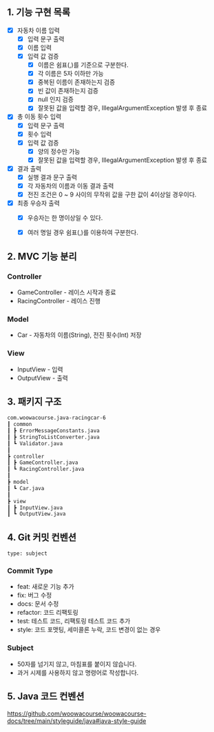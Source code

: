 ## 1. 기능 구현 목록

- [x] 자동차 이름 입력
  - [x] 입력 문구 출력
  - [x] 이름 입력
  - [x] 입력 값 검증 
    - [x] 이름은 쉼표(,)를 기준으로 구분한다.
    - [x] 각 이름은 5자 이하만 가능
    - [x] 중복된 이름이 존재하는지 검증
    - [x] 빈 값이 존재하는지 검증
    - [x] null 인지 검증
    - [x] 잘못된 값을 입력할 경우, IllegalArgumentException 발생 후 종료 
- [x] 총 이동 횟수 입력
  - [x] 입력 문구 출력
  - [x] 횟수 입력
  - [x] 입력 값 검증
    - [x] 양의 정수만 가능
    - [x] 잘못된 값을 입력할 경우, IllegalArgumentException 발생 후 종료
- [x] 결과 출력
  - [x] 실행 결과 문구 출력
  - [x] 각 자동차의 이름과 이동 결과 출력
  - [x] 전진 조건은 0 ~ 9 사이의 무작위 값을 구한 값이 4이상일 경우이다.
- [x] 최종 우승자 출력
  - [x] 우승자는 한 명이상일 수 있다.  
  - [x] 여러 명일 경우 쉼표(,)를 이용하여 구분한다.     
     

## 2. MVC 기능 분리
### Controller
* GameController - 레이스 시작과 종료
* RacingController - 레이스 진행

### Model
* Car - 자동차의 이름(String), 전진 횟수(Int) 저장

### View
* InputView - 입력
* OutputView - 출력
     
## 3. 패키지 구조
```bash
com.woowacourse.java-racingcar-6
┃ common
┃ ┣ ErrorMessageConstants.java
┃ ┣ StringToListConverter.java
┃ ┗ Validator.java
┃
┣ controller
┃ ┣ GameController.java
┃ ┗ RacingController.java
┃
┣ model
┃ ┗ Car.java
┃
┣ view
┃ ┣ InputView.java
┃ ┗ OutputView.java
```

## 4. Git 커밋 컨벤션
```
type: subject
```

### Commit Type
* feat: 새로운 기능 추가 
* fix: 버그 수정 
* docs: 문서 수정 
* refactor: 코드 리팩토링 
* test: 테스트 코드, 리팩토링 테스트 코드 추가 
* style: 코드 포맷팅, 세미콜론 누락, 코드 변경이 없는 경우

### Subject
* 50자를 넘기지 않고, 마침표를 붙이지 않습니다.
* 과거 시제를 사용하지 않고 명령어로 작성합니다.


## 5. Java 코드 컨벤션
https://github.com/woowacourse/woowacourse-docs/tree/main/styleguide/java#java-style-guide